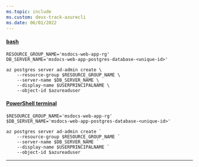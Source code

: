 ```yaml
---
ms.topic: include
ms.custom: devx-track-azurecli
ms.date: 06/01/2022
---
```


#### [bash](#tab/terminal-bash)

```azurecli
RESOURCE_GROUP_NAME='msdocs-web-app-rg'
DB_SERVER_NAME='msdocs-web-app-postgres-database-<unique-id>'

az postgres server ad-admin create \
    --resource-group $RESOURCE_GROUP_NAME \
    --server-name $DB_SERVER_NAME \
    --display-name $USERPRINCIPALNAME \
    --object-id $azureaduser
```

#### [PowerShell terminal](#tab/terminal-powershell)

```azurecli
$RESOURCE_GROUP_NAME='msdocs-web-app-rg'
$DB_SERVER_NAME='msdocs-web-app-postgres-database-<unique-id>'

az postgres server ad-admin create `
    --resource-group $RESOURCE_GROUP_NAME `
    --server-name $DB_SERVER_NAME `
    --display-name $USERPRINCIPALNAME `
    --object-id $azureaduser
```

---
